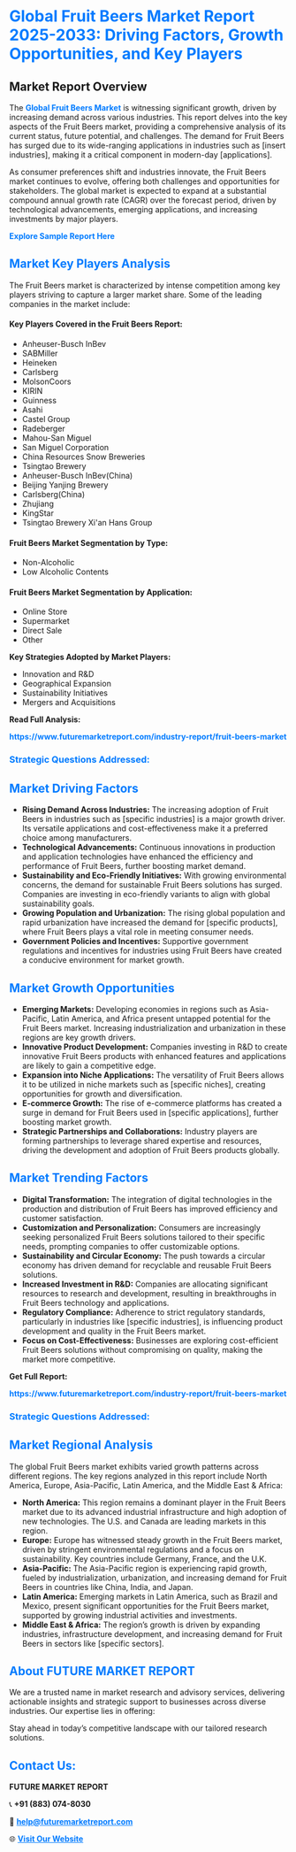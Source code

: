<h1 style="color: #007BFF;">Global Fruit Beers Market Report 2025-2033: Driving Factors, Growth Opportunities, and Key Players</h1>

<section id="overview">
<h2>Market Report Overview</h2>
<p>The <a href="https://www.futuremarketreport.com/industry-report/fruit-beers-market" style="color: #007BFF; text-decoration: none;"><strong>Global Fruit Beers Market</strong></a> is witnessing significant growth, driven by increasing demand across various industries. This report delves into the key aspects of the Fruit Beers market, providing a comprehensive analysis of its current status, future potential, and challenges. The demand for Fruit Beers has surged due to its wide-ranging applications in industries such as [insert industries], making it a critical component in modern-day [applications].</p>
<p>As consumer preferences shift and industries innovate, the Fruit Beers market continues to evolve, offering both challenges and opportunities for stakeholders. The global market is expected to expand at a substantial compound annual growth rate (CAGR) over the forecast period, driven by technological advancements, emerging applications, and increasing investments by major players.</p>
</section>

<section id="overview">
<p><a href="https://www.futuremarketreport.com/request-sample/reportId=85943" style="color: #007BFF; text-decoration: none;"><strong>Explore Sample Report Here</strong></a></p>
</section>

<section id="key-players">
<h2 style="color: #007BFF;">Market Key Players Analysis</h2>
<p>The Fruit Beers market is characterized by intense competition among key players striving to capture a larger market share. Some of the leading companies in the market include:</p>
<h4>Key Players Covered in the Fruit Beers Report:</h4>
<ul><li>Anheuser-Busch InBev</li><li>SABMiller</li><li>Heineken</li><li>Carlsberg</li><li>MolsonCoors</li><li>KIRIN</li><li>Guinness</li><li>Asahi</li><li>Castel Group</li><li>Radeberger</li><li>Mahou-San Miguel</li><li>San Miguel Corporation</li><li>China Resources Snow Breweries</li><li>Tsingtao Brewery</li><li>Anheuser-Busch InBev(China)</li><li>Beijing Yanjing Brewery</li><li>Carlsberg(China)</li><li>Zhujiang</li><li>KingStar</li><li>Tsingtao Brewery Xi&#039;an Hans Group</li></ul>
<h4>Fruit Beers Market Segmentation by Type:</h4>
<ul><li>Non-Alcoholic</li><li>Low Alcoholic Contents</li></ul>

<h4>Fruit Beers Market Segmentation by Application:</h4>
<ul><li>Online Store</li><li>Supermarket</li><li>Direct Sale</li><li>Other</li></ul>
<p><strong>Key Strategies Adopted by Market Players:</strong></p>
<ul>
<li>Innovation and R&D</li>
<li>Geographical Expansion</li>
<li>Sustainability Initiatives</li>
<li>Mergers and Acquisitions</li>
</ul>
</section>

<section>
<p><strong>Read Full Analysis: </strong></p><a href="https://www.futuremarketreport.com/industry-report/fruit-beers-market" style="color: #007BFF; text-decoration: none;"><strong>https://www.futuremarketreport.com/industry-report/fruit-beers-market</strong></a>
<h3 style="color: #007BFF;">Strategic Questions Addressed:</h3>
</section>

<section id="driving-factors">
<h2 style="color: #007BFF;">Market Driving Factors</h2>
<ul>
<li><strong>Rising Demand Across Industries:</strong> The increasing adoption of Fruit Beers in industries such as [specific industries] is a major growth driver. Its versatile applications and cost-effectiveness make it a preferred choice among manufacturers.</li>
<li><strong>Technological Advancements:</strong> Continuous innovations in production and application technologies have enhanced the efficiency and performance of Fruit Beers, further boosting market demand.</li>
<li><strong>Sustainability and Eco-Friendly Initiatives:</strong> With growing environmental concerns, the demand for sustainable Fruit Beers solutions has surged. Companies are investing in eco-friendly variants to align with global sustainability goals.</li>
<li><strong>Growing Population and Urbanization:</strong> The rising global population and rapid urbanization have increased the demand for [specific products], where Fruit Beers plays a vital role in meeting consumer needs.</li>
<li><strong>Government Policies and Incentives:</strong> Supportive government regulations and incentives for industries using Fruit Beers have created a conducive environment for market growth.</li>
</ul>
</section>

<section id="growth-opportunities">
<h2 style="color: #007BFF;">Market Growth Opportunities</h2>
<ul>
<li><strong>Emerging Markets:</strong> Developing economies in regions such as Asia-Pacific, Latin America, and Africa present untapped potential for the Fruit Beers market. Increasing industrialization and urbanization in these regions are key growth drivers.</li>
<li><strong>Innovative Product Development:</strong> Companies investing in R&D to create innovative Fruit Beers products with enhanced features and applications are likely to gain a competitive edge.</li>
<li><strong>Expansion into Niche Applications:</strong> The versatility of Fruit Beers allows it to be utilized in niche markets such as [specific niches], creating opportunities for growth and diversification.</li>
<li><strong>E-commerce Growth:</strong> The rise of e-commerce platforms has created a surge in demand for Fruit Beers used in [specific applications], further boosting market growth.</li>
<li><strong>Strategic Partnerships and Collaborations:</strong> Industry players are forming partnerships to leverage shared expertise and resources, driving the development and adoption of Fruit Beers products globally.</li>
</ul>
</section>

<section id="trending-factors">
<h2 style="color: #007BFF;">Market Trending Factors</h2>
<ul>
<li><strong>Digital Transformation:</strong> The integration of digital technologies in the production and distribution of Fruit Beers has improved efficiency and customer satisfaction.</li>
<li><strong>Customization and Personalization:</strong> Consumers are increasingly seeking personalized Fruit Beers solutions tailored to their specific needs, prompting companies to offer customizable options.</li>
<li><strong>Sustainability and Circular Economy:</strong> The push towards a circular economy has driven demand for recyclable and reusable Fruit Beers solutions.</li>
<li><strong>Increased Investment in R&D:</strong> Companies are allocating significant resources to research and development, resulting in breakthroughs in Fruit Beers technology and applications.</li>
<li><strong>Regulatory Compliance:</strong> Adherence to strict regulatory standards, particularly in industries like [specific industries], is influencing product development and quality in the Fruit Beers market.</li>
<li><strong>Focus on Cost-Effectiveness:</strong> Businesses are exploring cost-efficient Fruit Beers solutions without compromising on quality, making the market more competitive.</li>
</ul>
</section>

<section>
<p><strong>Get Full Report: </strong></p><a href="https://www.futuremarketreport.com/industry-report/fruit-beers-market" style="color: #007BFF; text-decoration: none;"><strong>https://www.futuremarketreport.com/industry-report/fruit-beers-market</strong></a>
<h3 style="color: #007BFF;">Strategic Questions Addressed:</h3>
</section>


<section id="regional-analysis">
<h2 style="color: #007BFF;">Market Regional Analysis</h2>
<p>The global Fruit Beers market exhibits varied growth patterns across different regions. The key regions analyzed in this report include North America, Europe, Asia-Pacific, Latin America, and the Middle East & Africa:</p>
<ul>
<li><strong>North America:</strong> This region remains a dominant player in the Fruit Beers market due to its advanced industrial infrastructure and high adoption of new technologies. The U.S. and Canada are leading markets in this region.</li>
<li><strong>Europe:</strong> Europe has witnessed steady growth in the Fruit Beers market, driven by stringent environmental regulations and a focus on sustainability. Key countries include Germany, France, and the U.K.</li>
<li><strong>Asia-Pacific:</strong> The Asia-Pacific region is experiencing rapid growth, fueled by industrialization, urbanization, and increasing demand for Fruit Beers in countries like China, India, and Japan.</li>
<li><strong>Latin America:</strong> Emerging markets in Latin America, such as Brazil and Mexico, present significant opportunities for the Fruit Beers market, supported by growing industrial activities and investments.</li>
<li><strong>Middle East & Africa:</strong> The region’s growth is driven by expanding industries, infrastructure development, and increasing demand for Fruit Beers in sectors like [specific sectors].</li>
</ul>
</section>

<footer>
<h2 style="color: #007BFF;">About FUTURE MARKET REPORT</h2>
<p>We are a trusted name in market research and advisory services, delivering actionable insights and strategic support to businesses across diverse industries. Our expertise lies in offering:</p>

<p>Stay ahead in today’s competitive landscape with our tailored research solutions.</p>

<h2 style="color: #007BFF;">Contact Us:</h2>
<p><strong>FUTURE MARKET REPORT</strong></p>
<p>📞 <strong>+91 (883) 074-8030</strong></p>
<p>📧 <strong><a href="mailto:help@futuremarketreport.com" style="color: #007BFF;">help@futuremarketreport.com</a></strong></p>
<p>🌐 <strong><a href="https://www.futuremarketreport.com/" style="color: #007BFF;">Visit Our Website</a></strong></p>
</footer>